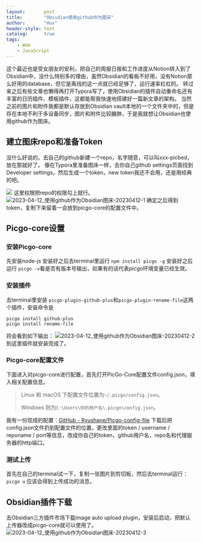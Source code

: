 ```yaml
---
layout:       post
title:        "Obsidian使用github作为图床"
author:       "Hux"
header-style: text
catalog:      true
tags:
    - Web
    - JavaScript
---
```


这个最近也是受女朋友的安利，把自己的周报日报和工作进度从Notion转入到了Obsidian中，没什么特别多的理由，虽然Obsidian的看板不好用，没有Notion那么好用的database，但它是离线的这一点就已经足够了，运行速率杠杠的。
转过来之后有些文章也懒得再打开Typora写了，使用Obsidian的插件自动重命名还有丰富的日历插件、模板插件，这都能帮我快速地搭建好一篇新文章的架构。
当然之前的图片和附件我都是默认存放到Obsidian vault本地的一个文件夹中的，但是存在本地不利于多设备同步，图片和附件比较臃肿，于是我就想让Obsidian也使用github作为图床。

## 建立图床repo和准备Token
没什么好说的，去自己的github新建一个repo，名字随意，可以叫xxx-picbed，放在那就好了。
像在Typora里准备图床一样，去你自己github settings页面找到Developer settings，然后生成一个token，new token我还不会用，还是用经典的吧。

![](https://cdn.jsdelivr.net/gh/Ryushane/PicGo_Pictures/img/2023/04/12/2023-04-12_%E4%BD%BF%E7%94%A8github%E4%BD%9C%E4%B8%BAObsidian%E5%9B%BE%E5%BA%8A-20230412_17-33-42.png)
这里权限把repo的权限勾上就行。
![2023-04-12_使用github作为Obsidian图床-20230412-1](https://cdn.jsdelivr.net/gh/Ryushane/PicGo_Pictures/img/2023/04/12/2023-04-12_%E4%BD%BF%E7%94%A8github%E4%BD%9C%E4%B8%BAObsidian%E5%9B%BE%E5%BA%8A-20230412-1_17-33-42.png)
确定之后得到token，复制下来留着一会放到picgo-core的配置文件中。
## Picgo-core设置
### 安装Picgo-core
先安装node-js
安装好之后去terminal里运行
`npm install picgo -g`
安装好之后运行
`picgo -v`看是否有版本号输出，如果有的话代表picgo环境变量已经生效。
### 安装插件
去terminal里安装
`picgo-plugin-github-plus`和`picgo-plugin-rename-file`这两个插件，安装命令是
```
picgo install github-plus
picgo install rename-file
```
将会看到如下输出：
![2023-04-12_使用github作为Obsidian图床-20230412-2](https://cdn.jsdelivr.net/gh/Ryushane/PicGo_Pictures/img/2023/04/12/2023-04-12_%E4%BD%BF%E7%94%A8github%E4%BD%9C%E4%B8%BAObsidian%E5%9B%BE%E5%BA%8A-20230412-2_17-33-42.png)
到这里插件就安装完成了。
### Picgo-core配置文件
下面进入对picgo-core进行配置，首先打开PicGo-Core配置文件config.json，填入相关配置信息。
> Linux 和 macOS 下配置文件位置为`~/.picgo/config.json`。
>
> Windows 则为`C:\Users\你的用户名\.picgo\config.json`。

我有一份现成的配置：[GitHub - Ryushane/Picgo-config-file](https://github.com/Ryushane/Picgo-config-file)
下载后把config.json文件扔到配置文件的位置，更改里面的token / username / reponame / port等信息，改成你自己的token，github用户名，repo名和代理服务器的http端口。
### 测试上传
首先在自己的terminal试一下，复制一张图片到剪切板，然后去terminal运行：
`picgo u`
应该会得到上传成功的消息。
## Obsidian插件下载
去Obsidian三方插件市场下载image auto upload plugin，安装后启动，把默认上传器改成picgo-core就可以使用了。
![2023-04-12_使用github作为Obsidian图床-20230412-3](https://cdn.jsdelivr.net/gh/Ryushane/PicGo_Pictures/img/2023/04/12/2023-04-12_%E4%BD%BF%E7%94%A8github%E4%BD%9C%E4%B8%BAObsidian%E5%9B%BE%E5%BA%8A-20230412-3_17-33-42.png)